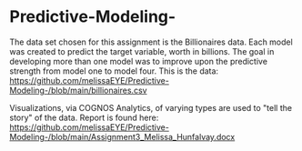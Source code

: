 # Predictive-Modeling-
The data set chosen for this assignment is the Billionaires data. Each model was created to predict the target variable, worth in billions. The goal in developing more than one model was to improve upon the predictive strength from model one to model four.  This is the data: https://github.com/melissaEYE/Predictive-Modeling-/blob/main/billionaires.csv

Visualizations, via COGNOS Analytics, of varying types are used to "tell the story" of the data. Report is found here: https://github.com/melissaEYE/Predictive-Modeling-/blob/main/Assignment3_Melissa_Hunfalvay.docx

